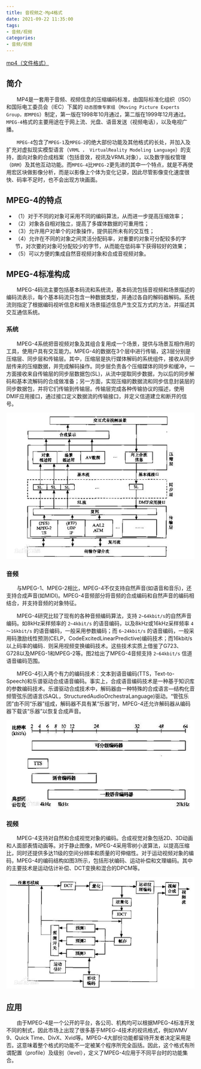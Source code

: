 ```yaml
---
title: 音视频之-Mp4格式
date: 2021-09-22 11:35:00
tags:
- 音频/视频
categories: 
- 音频/视频
---
```


[mp4（文件格式）](https://baike.baidu.com/item/mp4/9218018)

## 简介

&emsp;&emsp;MP4是一套用于音频、视频信息的压缩编码标准，由国际标准化组织（ISO）和国际电工委员会（IEC）下属的 `动态图像专家组`（`Moving Picture Experts Group，即MPEG`）制定，第一版在1998年10月通过，第二版在1999年12月通过。`MPEG-4`格式的主要用途在于网上流、光盘、语音发送（视频电话），以及电视广播。

&emsp;&emsp;`MPEG-4`包含了`MPEG-1`及`MPEG-2`的绝大部份功能及其他格式的长处，并加入及扩充对虚拟现实模型语言（`VRML ， VirtualReality Modeling Language`）的支持，面向对象的合成档案（包括音效，视讯及VRML对象），以及数字版权管理（`DRM`）及其他互动功能。而`MPEG-4`比`MPEG-2`更先进的其中一个特点，就是不再使用宏区块做影像分析，而是以影像上个体为变化记录，因此尽管影像变化速度很快、码率不足时，也不会出现方块画面。
<!--more-->
## MPEG-4的特点

* （1）对于不同的对象可采用不同的编码算法，从而进一步提高压缩效率；
* （2）对象各自相对独立，提高了多媒体数据的可重用性；
* （3）允许用户对单个的对象操作，提供前所未有的交互性；
* （4）允许在不同的对象之间灵活分配码率，对重要的对象可分配较多的字节，对次要的对象可分配较少的字节，从而能在低码率下获得较好的效果；
* （5）可以方便的集成自然音视频对象和合成音视频对象。

## MPEG-4标准构成

&emsp;&emsp;MPEG-4码流主要包括基本码流和系统流，基本码流包括音视频和场景描述的编码流表示，每个基本码流只包含一种数据类型，并通过各自的解码器解码。系统流则指定了根据编码视听信息和相关场景描述信息产生交互方式的方法，并描述其交互通信系统。

### 系统

&emsp;&emsp;MPEG-4系统把音视频对象及其组合复用成一个场景，提供与场景互相作用的工具，使用户具有交互能力。MPEG-4的数据在3个层中进行传输，这3层分别是压缩层、同步层和传输层。其中，压缩层是执行媒体解码的系统组件，接收从同步层传来的压缩数据，并完成解码操作。同步层负责各个压缩媒体的同步和缓冲，一方面接收来自传输层的同步层数据包(SL)，从流中提取同步数据，为以后的同步解码和基本流解码的合成做准备；另一方面，实现压缩的数据流和同步信息封装层的同步数据包，并将它们传输到传输层。传输层完成各种传输协议的描述，使用DMIF应用接口，通过接口定义数据流的传输接口，并定义信道建立和断开的信号。

![微信截图_20210922131225.png](/img/微信截图_20210922131225.png)

### 音频

&emsp;&emsp;与MPEG-1、MPEG-2相比，MPEG-4不仅支持自然声音(如语音和音乐)，还支持合成声音(如MIDI)。MPEG-4音频部分将音频的合成编码和自然声音的编码相结合，并支持音频的对象特征。

&emsp;&emsp;MPEG-4研究比较了现有的各种音频编码算法，支持 `2~64kbit/s`的自然声音编码。如8kHz采样频率的 `2~4kbit/s` 的语音编码，以及8kHz或16kHz采样频率 `4～16kbit/s` 的语音编码，一般采用参数编码；而 `6~24kbit/s` 的语音编码，一般采用码激励线性预测(CELP，CodeExcitedLinearPredictive)编码技术；而16kbit/s以上码率的编码．则采用视频变换编码技术。这些技术实质上借鉴了G723、G728以及MPEG-1和MPEG-2等。图2给出了MPEG-4音频支持 `2~64kbit/s` 信道语音编码范围。

&emsp;&emsp;MPEG-4引入两个有力的编码技术：文本到语音编码(TTS，Text-to-Speech)和乐谱驱动合成语音编码。事实上，合成语音编码技术是一种基于知识库的参数编码技术。乐谱驱动合成技术中，解码器由一种特殊的合成语言—结构化音频管弦乐团语言(SAQL，StructuredAudioOrchestraLanguage)驱动。“管弦乐团”由不同“乐器”组成，解码器不具有某“乐器”时，MPEG-4还允许解码器从编码器下载该“乐器”以恢复合成声音。

![微信截图_20210922131330.png](/img/微信截图_20210922131330.png)

### 视频

&emsp;&emsp;MPEG-4支持对自然和合成视觉对象的编码。合成视觉对象包括2D、3D动画和人面部表情动画等。对于静止图像，MPEG-4采用零树小波算法，以提高压缩比，同时还提供多达11级的空间分辨率和质量的可伸缩性。对于运动视频对象的编码，MPEG-4的编码结构如图3所示，包括形状编码、运动补偿和文理编码。其中的主要技术是运动估计补偿、DCT变换和混合的DPCM等。

![微信截图_20210922131400.png](/img/微信截图_20210922131400.png)

## 应用

&emsp;&emsp;由于MPEG-4是一个公开的平台，各公司、机构均可以根据MPEG-4标准开发不同的制式，因此市场上出现了很多基于MPEG-4技术的视讯格式，例如WMV 9、Quick Time、DivX、Xvid等。MPEG-4大部份功能都留待开发者决定采用是否。这意味着整个格式的功能不一定被某个程序所完全函括。因此，这个格式有所谓配置（profile）及级别（level），定义了MPEG-4应用于不同平台时的功能集合。
